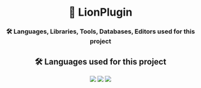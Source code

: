 <h1 align="center">🦁 LionPlugin</h1>
<h3 align="center">🛠️ Languages, Libraries, Tools, Databases, Editors used for this project</h3>
<h2 align="center">🛠️ Languages used for this project</h2>
<p align="center">
  <img src="https://img.shields.io/badge/Java-ED8B00?style=for-the-badge&logo=openjdk&logoColor=white">
  <img src="https://img.shields.io/badge/Gradle-02303A.svg?style=for-the-badge&logo=Gradle&logoColor=white">
  <img src="https://img.shields.io/badge/IntelliJ_IDEA-000000.svg?style=for-the-badge&logo=intellij-idea&logoColor=white">
</p>
